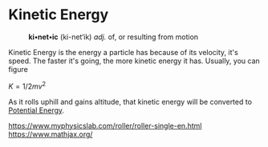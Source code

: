 <title>Kinetic Energy</title>
<link rel=stylesheet href=docs.css />
<h1>Kinetic Energy</h1>

<dd>
<b>ki•net•ic</b> (ki-net‘ik) <i>adj.</i> of, or resulting from motion
</dd>


Kinetic Energy is the energy a particle has because of its velocity, it's speed.  The faster it's going, the more kinetic energy it has.  Usually, you can figure

$K = 1/2 m v^2$

<p>As it rolls uphill and gains altitude, that kinetic energy will be converted to <a href=voltageEnergy.html>Potential Energy</a>.


https://www.myphysicslab.com/roller/roller-single-en.html
https://www.mathjax.org/

